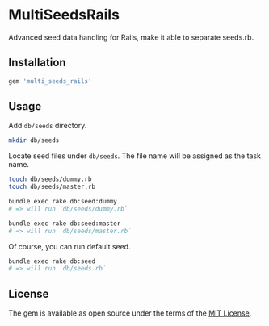 # MultiSeedsRails

Advanced seed data handling for Rails, make it able to separate seeds.rb.

## Installation

```ruby
gem 'multi_seeds_rails'
```

## Usage

Add `db/seeds` directory.

```bash
mkdir db/seeds
```

Locate seed files under `db/seeds`.
The file name will be assigned as the task name.

```bash
touch db/seeds/dummy.rb 
touch db/seeds/master.rb 
```

```bash
bundle exec rake db:seed:dummy
# => will run `db/seeds/dummy.rb`

bundle exec rake db:seed:master
# => will run `db/seeds/master.rb`
```

Of course, you can run default seed.

```bash
bundle exec rake db:seed
# => will run `db/seeds.rb`
```

## License
The gem is available as open source under the terms of the [MIT License](https://opensource.org/licenses/MIT).
